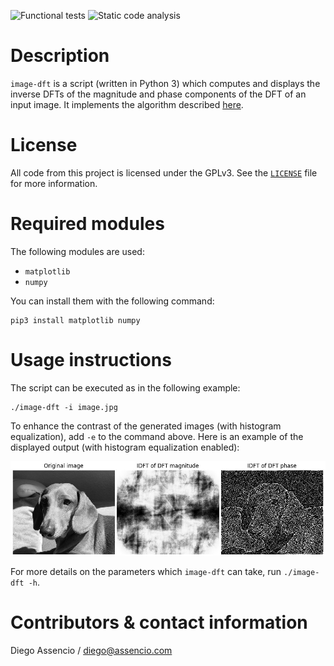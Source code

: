 ![Functional tests](https://github.com/dassencio/image-dft/workflows/Functional%20tests/badge.svg)
![Static code analysis](https://github.com/dassencio/image-dft/workflows/Static%20code%20analysis/badge.svg)

# Description

`image-dft` is a script (written in Python 3) which computes and displays the inverse DFTs
of the magnitude and phase components of the DFT of an input image. It implements
the algorithm described [here](https://diego.assencio.com/?index=81059bc883bd6156c2e83f83e2e38c2b).

# License

All code from this project is licensed under the GPLv3. See the
[`LICENSE`](https://github.com/dassencio/image-dft/tree/master/LICENSE)
file for more information.

# Required modules

The following modules are used:

- `matplotlib`
- `numpy`

You can install them with the following command:

    pip3 install matplotlib numpy

# Usage instructions

The script can be executed as in the following example:

    ./image-dft -i image.jpg

To enhance the contrast of the generated images (with histogram equalization),
add `-e` to the command above. Here is an example of the displayed output
(with histogram equalization enabled):

<p align="center">
<img src="https://github.com/dassencio/image-dft/blob/master/.README/example-output.jpg" alt="example output">
</p>

For more details on the parameters which `image-dft` can take, run
`./image-dft -h`.

# Contributors & contact information

Diego Assencio / diego@assencio.com
